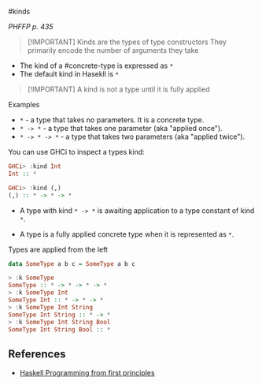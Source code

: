 #kinds

*PHFFP p. 435*

> [!IMPORTANT] Kinds are the types of type constructors
> They primarily encode the number of arguments they take

- The kind of a #concrete-type is expressed as `*`
- The default kind in Hasekll is `*`

> [!IMPORTANT] A kind is not a type until it is fully applied


Examples
- `*` - a type that takes no parameters. It is a concrete type.
- `* -> *` - a type that takes one parameter (aka "applied once").
- `* -> * -> *` - a type that takes two parameters (aka "applied twice").

You can use GHCi to inspect a types kind:
```haskell
GHCi> :kind Int
Int :: *

GHCi> :kind (,)
(,) :: * -> * -> *
```

- A type with kind `* -> *` is awaiting application to a type constant of kind `*`.

- A type is a fully applied concrete type when it is represented as `*`.

Types are applied from the left

```haskell
data SomeType a b c = SomeType a b c

> :k SomeType
SomeType :: * -> * -> * -> *
> :k SomeType Int
SomeType Int :: * -> * -> *
> :k SomeType Int String
SomeType Int String :: * -> *
> :k SomeType Int String Bool
SomeType Int String Bool :: *
```




## References
- [Haskell Programming from first principles ](https://haskellbook.com/)